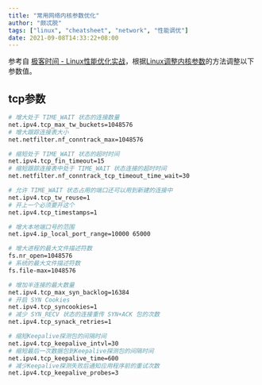 ```yaml
---
title: "常用网络内核参数优化"
author: "颇忒脱"
tags: ["linux", "cheatsheet", "network", "性能调优"]
date: 2021-09-08T14:33:22+08:00
---
```


<!--more-->

参考自 [极客时间 - Linux性能优化实战](https://time.geekbang.org/column/article/84003)，根据[Linux调整内核参数](../limits)的方法调整以下参数值。

## tcp参数

```bash
# 增大处于 TIME_WAIT 状态的连接数量
net.ipv4.tcp_max_tw_buckets=1048576
# 增大跟踪连接表大小
net.netfilter.nf_conntrack_max=1048576

# 缩短处于 TIME_WAIT 状态的超时时间
net.ipv4.tcp_fin_timeout=15
# 缩短跟踪连接表中处于 TIME_WAIT 状态连接的超时时间
net.netfilter.nf_conntrack_tcp_timeout_time_wait=30

# 允许 TIME_WAIT 状态占用的端口还可以用到新建的连接中
net.ipv4.tcp_tw_reuse=1
# 开上一个必须要开这个
net.ipv4.tcp_timestamps=1

# 增大本地端口号的范围
net.ipv4.ip_local_port_range=10000 65000

# 增大进程的最大文件描述符数
fs.nr_open=1048576
# 系统的最大文件描述符数
fs.file-max=1048576

# 增加半连接的最大数量
net.ipv4.tcp_max_syn_backlog=16384
# 开启 SYN Cookies
net.ipv4.tcp_syncookies=1
# 减少 SYN_RECV 状态的连接重传 SYN+ACK 包的次数
net.ipv4.tcp_synack_retries=1

# 缩短Keepalive探测包的间隔时间
net.ipv4.tcp_keepalive_intvl=30
# 缩短最后一次数据包到Keepalive探测包的间隔时间
net.ipv4.tcp_keepalive_time=600
# 减少Keepalive探测失败后通知应用程序前的重试次数
net.ipv4.tcp_keepalive_probes=3
```

